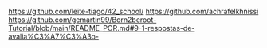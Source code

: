 https://github.com/leite-tiago/42_school/
https://github.com/achrafelkhnissi
https://github.com/gemartin99/Born2beroot-Tutorial/blob/main/README_POR.md#9-1-respostas-de-avalia%C3%A7%C3%A3o-
